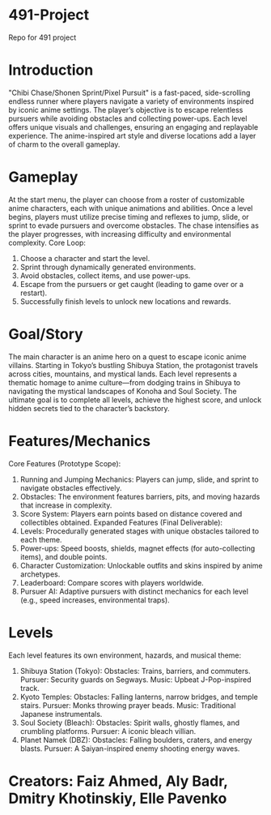 # 491-Project
Repo for 491 project

# Introduction
"Chibi Chase/Shonen Sprint/Pixel Pursuit" is a fast-paced, side-scrolling endless runner where players navigate a variety of environments inspired by iconic anime settings. The player’s objective is to escape relentless pursuers while avoiding obstacles and collecting power-ups. Each level offers unique visuals and challenges, ensuring an engaging and replayable experience. The anime-inspired art style and diverse locations add a layer of charm to the overall gameplay.

# Gameplay
At the start menu, the player can choose from a roster of customizable anime characters, each with unique animations and abilities. Once a level begins, players must utilize precise timing and reflexes to jump, slide, or sprint to evade pursuers and overcome obstacles. The chase intensifies as the player progresses, with increasing difficulty and environmental complexity.
Core Loop:
1.	Choose a character and start the level.
2.	Sprint through dynamically generated environments.
3.	Avoid obstacles, collect items, and use power-ups.
4.	Escape from the pursuers or get caught (leading to game over or a restart).
5.	Successfully finish levels to unlock new locations and rewards.

# Goal/Story
The main character is an anime hero on a quest to escape iconic anime villains. Starting in Tokyo’s bustling Shibuya Station, the protagonist travels across cities, mountains, and mystical lands. Each level represents a thematic homage to anime culture—from dodging trains in Shibuya to navigating the mystical landscapes of Konoha and Soul Society. The ultimate goal is to complete all levels, achieve the highest score, and unlock hidden secrets tied to the character’s backstory.

# Features/Mechanics
Core Features (Prototype Scope):
1.	Running and Jumping Mechanics: Players can jump, slide, and sprint to navigate obstacles effectively.
2.	Obstacles: The environment features barriers, pits, and moving hazards that increase in complexity.
3.	Score System: Players earn points based on distance covered and collectibles obtained.
Expanded Features (Final Deliverable):
1.	Levels: Procedurally generated stages with unique obstacles tailored to each theme.
2.	Power-ups: Speed boosts, shields, magnet effects (for auto-collecting items), and double points.
3.	Character Customization: Unlockable outfits and skins inspired by anime archetypes.
4.	Leaderboard: Compare scores with players worldwide.
5.	Pursuer AI: Adaptive pursuers with distinct mechanics for each level (e.g., speed increases, environmental traps).

# Levels
Each level features its own environment, hazards, and musical theme:
1.	Shibuya Station (Tokyo):
  Obstacles: Trains, barriers, and commuters.
	Pursuer: Security guards on Segways.
	Music: Upbeat J-Pop-inspired track.
2.	Kyoto Temples:
	Obstacles: Falling lanterns, narrow bridges, and temple stairs.
	Pursuer: Monks throwing prayer beads.
	Music: Traditional Japanese instrumentals.
3.	Soul Society (Bleach):
	Obstacles: Spirit walls, ghostly flames, and crumbling platforms.
	Pursuer: A iconic bleach villian.
4.	Planet Namek (DBZ):
	Obstacles: Falling boulders, craters, and energy blasts.
	Pursuer: A Saiyan-inspired enemy shooting energy waves.


# Creators: Faiz Ahmed, Aly Badr, Dmitry Khotinskiy, Elle Pavenko
